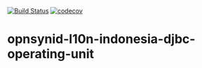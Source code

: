 [![Build Status](https://travis-ci.org/open-synergy/opnsynid-l10n-indonesia-djbc-operating-unit.svg?branch=8.0)](https://travis-ci.org/open-synergy/8.0)
[![codecov](https://codecov.io/gh/open-synergy/opnsynid-l10n-indonesia-djbc-operating-unit/branch/8.0}/graph/badge.svg)](https://codecov.io/gh/open-synergy/opnsynid-l10n-indonesia-djbc-operating-unit)

# opnsynid-l10n-indonesia-djbc-operating-unit
